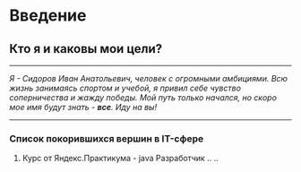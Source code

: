 # Введение


## Кто я и каковы мои цели?
---


*Я - Сидоров Иван Анатольевич, человек с огромными амбициями. Всю жизнь занимаясь спортом и учебой, я привил себе чувство соперничества и жажду победы. Мой путь только начался, но скоро мое имя будут знать - __все__. Иду на вы!*  


---
### Список покорившихся вершин в IT-сфере
1. Курс от Яндекс.Практикума - java Разработчик
..
..





